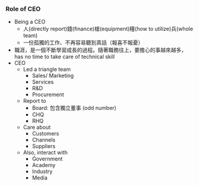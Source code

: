 
### Role of CEO

* Being a CEO
	* 人(directly report)錢(finance)槍(equipment)糧(how to utilize)兵(whole team)
	* 一份孤獨的工作、不再容易聽到真話（報喜不報憂）
* 職涯，是一個不斷學習成長的過程。隨著職務往上，要擔心的事越來越多， has no time to take care of technical skill
* CEO 
	* Led a triangle team
		* Sales/ Marketing
		* Services
		* R&D
		* Procurement
	* Report to 
		* Board: 包含獨立董事 (odd number)
		* CHQ
		* RHQ
	* Care about
		* Customers
		* Channels
		* Suppliers
	* Also, interact with
		* Government
		* Academy
		* Industry
		* Media